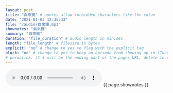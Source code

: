 ```yaml
---
layout: post
title: "自來鐵" # quotes allow forbidden characters like the colon
date: "2021-01-03 12:35:33"
file: "/audio/自來鐵.mp3"
shownotes: "自來鐵"
summary: "自來鐵"
duration: "file_duration" # audio length in min:sec
length: "file_length" # filesize in bytes
explicit: "no" # change to yes to flag with the explicit tag
block: "no" # change to yes to keep an episode from showing up in iTunes
# permalink: /1 # will be the ending part of the pages URL, delete to default to the title
---
```


<audio controls>
<source src="{{site.url}}{{site.baseurl}}{{ page.file }}" type="audio/x-mp3">
Your browser does not support the audio element.
</audio>
{{ page.shownotes }}
